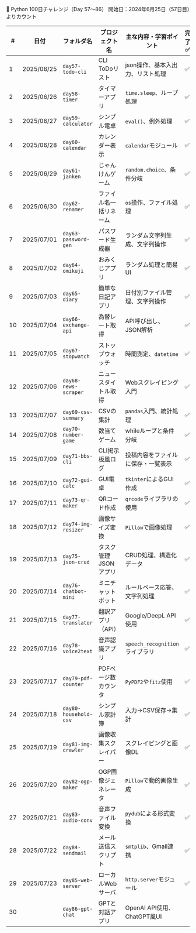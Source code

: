 📝 Python 100日チャレンジ（Day 57〜86）
開始日：2024年6月25日（57日目）よりカウント

| #  | 日付         | フォルダ名                 | プロジェクト名      | 主な内容・学習ポイント               | 完了 ✅ |
| -- | ---------- | --------------------- | ------------ | ------------------------- | ---- |
| 1  | 2025/06/25 | `day57-todo-cli`      | CLI ToDoリスト  | json操作、基本入出力、リスト処理        |   ✅  |
| 2  | 2025/06/26 | `day58-timer`         | タイマーアプリ      | `time.sleep`、ループ処理        |   ✅  |
| 3  | 2025/06/27 | `day59-calculator`    | シンプル電卓       | `eval()`、例外処理             |   ✅  |
| 4  | 2025/06/28 | `day60-calendar`      | カレンダー表示      | `calendar`モジュール           |   ✅  |
| 5  | 2025/06/29 | `day61-janken`        | じゃんけんゲーム     | `random.choice`、条件分岐      |   ✅   |
| 6  | 2025/06/30 | `day62-renamer`       | ファイル名一括リネーム  | `os`操作、ファイル処理             |   ✅  |
| 7  | 2025/07/01 | `day63-password-gen`  | パスワード生成器     | ランダム文字列生成、文字列操作           |   ✅  |
| 8  | 2025/07/02 | `day64-omikuji`       | おみくじアプリ      | ランダム処理と簡易UI               |   ✅  |
| 9  | 2025/07/03 | `day65-diary`         | 簡単な日記アプリ     | 日付別ファイル管理、文字列操作           |   ✅   |
| 10 | 2025/07/04 | `day66-exchange-api`  | 為替レート取得      | API呼び出し、JSON解析            |   ✅  |
| 11 | 2025/07/05 | `day67-stopwatch`     | ストップウォッチ     | 時間測定、`datetime`           |   ✅  |
| 12 | 2025/07/06 | `day68-news-scraper`  | ニュースタイトル取得   | Webスクレイピング入門              |   ✅  |
| 13 | 2025/07/07 | `day69-csv-summary`   | CSVの集計       | `pandas`入門、統計処理           |   ✅  |
| 14 | 2025/07/08 | `day70-number-game`   | 数当てゲーム       | whileループと条件分岐             |   ✅  |
| 15 | 2025/07/09 | `day71-bbs-cli`       | CLI掲示板風ログ    | 投稿内容をファイルに保存・一覧表示         |   ✅  |
| 16 | 2025/07/10 | `day72-gui-calc`      | GUI電卓        | `tkinter`によるGUI作成         |   ✅  |
| 17 | 2025/07/11 | `day73-qr-maker`      | QRコード作成      | `qrcode`ライブラリの使用          |   ✅  |
| 18 | 2025/07/12 | `day74-img-resizer`   | 画像サイズ変換      | `Pillow`で画像処理             |   ✅  |
| 19 | 2025/07/13 | `day75-json-crud`     | タスク管理JSONアプリ | CRUD処理、構造化データ             |   ✅  |
| 20 | 2025/07/14 | `day76-chatbot-mini`  | ミニチャットボット    | ルールベース応答、文字列処理            |   ✅  |
| 21 | 2025/07/15 | `day77-translator`    | 翻訳アプリ（API）   | Google/DeepL API使用        |   ✅  |
| 22 | 2025/07/16 | `day78-voice2text`    | 音声認識アプリ      | `speech_recognition`ライブラリ |   ✅  |
| 23 | 2025/07/17 | `day79-pdf-counter`   | PDFページ数カウンタ  | `PyPDF2`や`fitz`使用         |    ✅ |
| 24 | 2025/07/18 | `day80-household-csv` | シンプル家計簿      | 入力→CSV保存→集計               |   ✅  |
| 25 | 2025/07/19 | `day81-img-crawler`   | 画像収集スクレイパー   | スクレイピングと画像DL              |    ✅ |
| 26 | 2025/07/20 | `day82-ogp-maker`     | OGP画像ジェネレータ  | `Pillow`で動的画像生成           |    ✅ |
| 27 | 2025/07/21 | `day83-audio-conv`    | 音声ファイル変換     | `pydub`による形式変換            |    ✅ |
| 28 | 2025/07/22 | `day84-sendmail`      | メール送信スクリプト   | `smtplib`、Gmail連携         |      ✅|
| 29 | 2025/07/23 | `day85-web-server`    | ローカルWebサーバ   | `http.server`モジュール        |      ✅|
| 30 |            | `day86-gpt-chat`      | GPTと対話アプリ    | OpenAI API使用、ChatGPT風UI   |      |
